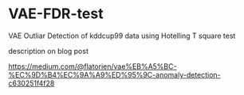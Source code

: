 # VAE-FDR-test
VAE Outliar Detection of kddcup99 data using Hotelling T square test

description on blog post

https://medium.com/@flatorien/vae%EB%A5%BC-%EC%9D%B4%EC%9A%A9%ED%95%9C-anomaly-detection-c630251f4f28
